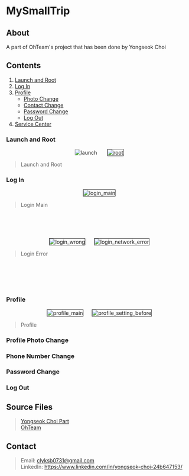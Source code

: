 # MySmallTrip

## About
A part of OhTeam's project that has been done by Yongseok Choi 

## Contents
1. [Launch and Root](#launch-and-root)  
2. [Log In](#log-in)  
3. [Profile](#profile)
    - [Photo Change](#profile-photo-change)
    - [Contact Change](#phone-number-change)
    - [Password Change](#password-change)
    - [Log Out](#log-out)
4. [Service Center](#service-center)  

### Launch and Root
<div align="center">
<img src="./contents/LaunchScreen.png" alt="launch" "display:inline-block">
&nbsp;&nbsp;&nbsp;&nbsp;&nbsp;
<img src="./contents/Root.png" alt="root" border="1" style="display:inline-block">
</div>

> Launch and Root

### Log In
<div align="center">
<img src="./contents/LogIn_Main.png" alt="login_main" border="1" style="display:inline-block">
</div>

> Login Main

<br>
<br>
<br>
<br>

<div align="center">
<img src="./contents/LogIn_Wrong.png" alt="login_wrong" border="1" style="display:inline-block">
&nbsp;&nbsp;&nbsp;&nbsp;
<img src="./contents/LogIn_Network_Error.png" alt="login_network_error" border="1" style="display:inline-block">
</div>

> Login Error

<br>
<br>
<br>
<br>

### Profile
<div align="center">
<img src="./contents/Profile_Main.png" alt="profile_main" border="1" style="display:inline-block">
&nbsp;&nbsp;&nbsp;&nbsp;
<img src="./contents/Profile_Setting_Before.png" alt="profile_setting_before" border="1" style="display:inline-block">
</div>

> Profile

### Profile Photo Change

### Phone Number Change

### Password Change

### Log Out

## Source Files
> [Yongseok Choi Part](https://github.com/OhTeam/My_Small_Trip/tree/YS)  
> [OhTeam](https://github.com/OhTeam/My_Small_Trip)

## Contact
> Email: clyksb0731@gmail.com  
> LinkedIn: https://www.linkedin.com/in/yongseok-choi-24b647153/